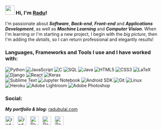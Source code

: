 ### <img src="https://media.giphy.com/media/hvRJCLFzcasrR4ia7z/giphy.gif" width="30px"> Hi, I'm [Radu](https://radubulai.com/)!
I'm passionate about ***Software***, ***Back-end***, ***Front-end*** and ***Applications Development***, as well as ***Machine Learning*** and ***Computer Vision***.
When I'm learning or I'm starting a new project, I begin with the *big picture*, then I'm adding the *details*, so I can return professional and elegantly results!

### Languages, Frameworks and Tools I use and I have worked with:
![Python](https://img.shields.io/badge/-Python-555555?style=flat&logo=python)
![JavaScript](https://img.shields.io/badge/-JavaScript-555555?style=flat&logo=javascript)
![C](https://img.shields.io/badge/-C-555555?style=flat&logo=c)
![SQL](https://img.shields.io/badge/-SQL-555555?style=flat&logo=mysql)
![Java](https://img.shields.io/badge/-Java-555555?style=flat&logo=java)
![HTML5](https://img.shields.io/badge/-HTML5-555555?style=flat&logo=html5)
![CSS3](https://img.shields.io/badge/-CSS3-555555?style=flat&logo=css3)
![LaTeX](https://img.shields.io/badge/-LaTeX-555555?style=flat&logo=latex)
<br>
![Django](https://img.shields.io/badge/-Django-444444?style=flat&logo=django)
![React](https://img.shields.io/badge/-React-444444?style=flat&logo=react)
![Keras](https://img.shields.io/badge/-Keras-444444?style=flat-square&logo=keras)
<br>
![Sublime Text](https://img.shields.io/badge/-Sublime-333333?style=flat&logo=sublime-text)
![Jupyter Notebook](https://img.shields.io/badge/-Jupyter-333333?style=flat-square&logo=jupyter)
![Android SDK](https://img.shields.io/badge/-Android-333333?style=flat-square&logo=android)
![Git](https://img.shields.io/badge/-Git-333333?style=flat&logo=git&logoColor=F05032)
![Linux](https://img.shields.io/badge/-Linux-333333?style=flat&logo=linux&logoColor=FCC624)
![Heroku](https://img.shields.io/badge/-Heroku-333333?style=flat-square&logo=heroku)
![Adobe Lightroom](https://img.shields.io/badge/-Lightroom-333333?style=flat-square&logo=adobe-lightroom-cc)
![Adobe Photoshop](https://img.shields.io/badge/-Photoshop-333333?style=flat-square&logo=adobe-photoshop)

### Social:
***My portfolio & blog:*** [radubulai.com](https://radubulai.com/)<br>

<a href="https://www.linkedin.com/in/radu-alexandru-bulai/" target="_blank"><img align="center" src="https://cdn.jsdelivr.net/npm/simple-icons@3.0.1/icons/linkedin.svg" alt="radu-alexandru-bulai" height="28" width="28" /></a>&nbsp;&nbsp;
<a href="https://dev.to/radualexandrub" target="_blank"><img align="center" src="https://cdn.jsdelivr.net/npm/simple-icons@3.0.1/icons/dev-dot-to.svg" alt="radualexandrub" height="28" width="28" /></a>&nbsp;&nbsp;
<a href="https://www.hackerrank.com/RaduAlexandruB" target="_blank"><img align="center" src="https://cdn.jsdelivr.net/npm/simple-icons@3.0.1/icons/hackerrank.svg" alt="RaduAlexandruB" height="28" width="28" /></a>&nbsp;&nbsp;
<a href="https://www.flickr.com/photos/radualexandru" target="_blank"><img align="center" src="https://cdn.jsdelivr.net/npm/simple-icons@3.0.1/icons/flickr.svg" alt="RaduAlexandruB" height="28" width="28" /></a>&nbsp;&nbsp;
<a href="https://www.mixcloud.com/radu-alexandru7" target="_blank"><img align="center" src="https://cdn.jsdelivr.net/npm/simple-icons@3.0.1/icons/mixcloud.svg" alt="RaduAlexandru" height="28" width="28" /></a>&nbsp;&nbsp;
